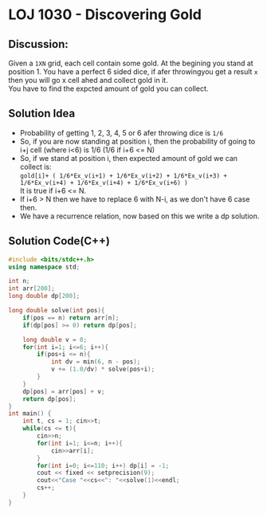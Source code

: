 # **LOJ 1030 - Discovering Gold**
## **Discussion:**
Given a `1XN` grid, each cell contain some gold. At the begining you stand at position 1. You have a perfect 6 sided dice, if afer throwingyou get a result `x` then you will go x cell ahed and collect gold in it. </br>
You have to find the expcted amount of gold you can collect.


## **Solution Idea**
- Probability of getting 1, 2, 3, 4, 5 or 6 afer throwing dice is `1/6`
- So, if you are now standing at position i, then the probability of going to i+j cell (where i<6) is 1/6
    (1/6 if i+6 <= N)
- So, if we stand at position i, then expected amount of gold we can collect is: </br>
    `gold[i]+ ( 1/6*Ex_v(i+1) + 1/6*Ex_v(i+2) + 1/6*Ex_v(i+3) + 1/6*Ex_v(i+4) + 1/6*Ex_v(i+4) + 1/6*Ex_v(i+6) )` </br>
    It is true if i+6 <= N.
- If i+6 > N then we have to replace 6 with N-i, as we don't have 6 case then.
- We have a recurrence  relation, now based on this we write a dp solution.
    



## **Solution Code(C++)**
```C++
#include <bits/stdc++.h>
using namespace std;

int n; 
int arr[200];
long double dp[200];

long double solve(int pos){
    if(pos == n) return arr[n];
    if(dp[pos] >= 0) return dp[pos];

    long double v = 0;
    for(int i=1; i<=6; i++){
        if(pos+i <= n){
            int dv = min(6, n - pos);
            v += (1.0/dv) * solve(pos+i);
        }
    }
    dp[pos] = arr[pos] + v;
    return dp[pos];
}
int main() {
    int t, cs = 1; cin>>t;
    while(cs <= t){
        cin>>n;
        for(int i=1; i<=n; i++){
            cin>>arr[i];
        }
        for(int i=0; i<=110; i++) dp[i] = -1;
        cout << fixed << setprecision(9);
        cout<<"Case "<<cs<<": "<<solve(1)<<endl;
        cs++;
    }
}
